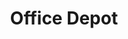 ---
title: "Office Depot"
url: /paris/office-depot-rue-de-la-pepiniere/
shop: fournitures de bureau
---